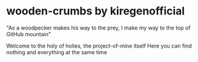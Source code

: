 # wooden-crumbs by kiregenofficial
"As a woodpecker makes his way to the prey, I make my way to the top of GitHub mountain"

Welcome to the holy of holies, the project-of-mine itself
Here you can find nothing and everything at the same time
